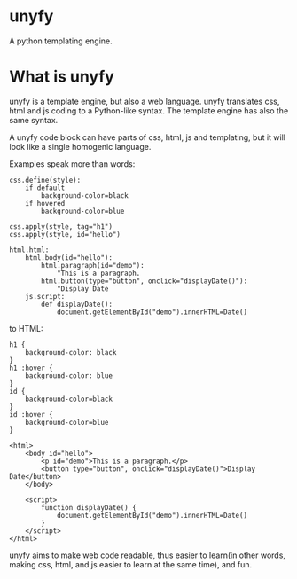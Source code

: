unyfy
=======

A python templating engine.

What is unyfy
=======

unyfy is a template engine, but also a web language.
unyfy translates css, html and js coding to a Python-like syntax.
The template engine has also the same syntax.

A unyfy code block can have parts of css, html, js and templating, but it will look like a single homogenic language.

Examples speak more than words:

    css.define(style):
        if default
            background-color=black
        if hovered
            background-color=blue
    
    css.apply(style, tag="h1")
    css.apply(style, id="hello")
    
    html.html:
        html.body(id="hello"):
            html.paragraph(id="demo"):
                "This is a paragraph.
            html.button(type="button", onclick="displayDate()"):
                "Display Date
        js.script:
            def displayDate():
                document.getElementById("demo").innerHTML=Date()
    

to HTML:

    h1 {
        background-color: black
    }
    h1 :hover {
        background-color: blue
    }
    id {
        background-color=black
    }
    id :hover {
        background-color=blue
    }
    
    <html>
        <body id="hello">
            <p id="demo">This is a paragraph.</p>
            <button type="button", onclick="displayDate()">Display Date</button>
        </body>
    
        <script>
            function displayDate() {
                document.getElementById("demo").innerHTML=Date()
            }
        </script>
    </html>

unyfy aims to make web code readable, thus easier to learn(in other words, making css, html, 
and js easier to learn at the same time), and fun.
